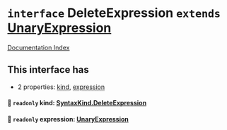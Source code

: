 # `interface` DeleteExpression `extends` [UnaryExpression](../private.interface.UnaryExpression/README.md)

[Documentation Index](../README.md)

## This interface has

- 2 properties:
[kind](#-readonly-kind-syntaxkinddeleteexpression),
[expression](#-readonly-expression-unaryexpression)


#### 📄 `readonly` kind: [SyntaxKind.DeleteExpression](../private.enum.SyntaxKind/README.md#deleteexpression--220)



#### 📄 `readonly` expression: [UnaryExpression](../private.interface.UnaryExpression/README.md)



